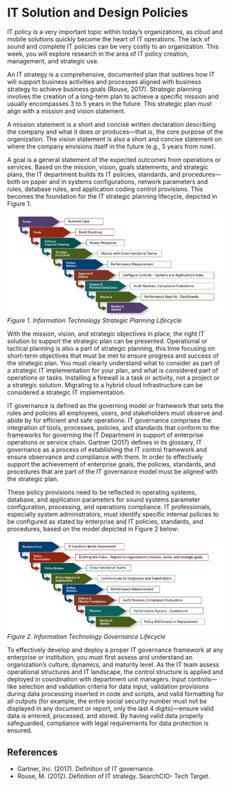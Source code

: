 # IT Solution and Design Policies

IT policy is a very important topic within today’s organizations, as cloud and mobile solutions quickly become the heart of IT operations. The lack of sound and complete IT policies can be very costly to an organization. This week, you will explore research in the area of IT policy creation, management, and strategic use.

An IT strategy is a comprehensive, documented plan that outlines how IT will support business activities and processes aligned with business strategy to achieve business goals (Rouse, 2017). Strategic planning involves the creation of a long-term plan to achieve a specific mission and usually encompasses 3 to 5 years in the future. This strategic plan must align with a mission and vision statement.

A mission statement is a short and concise written declaration describing the company and what it does or produces—that is, the core purpose of the organization. The vision statement is also a short and concise statement on where the company envisions itself in the future (e.g., 5 years from now).

A goal is a general statement of the expected outcomes from operations or services. Based on the mission, vision, goals statements, and strategic plans, the IT department builds its IT policies, standards, and procedures—both on paper and in systems configurations, network parameters and rules, database rules, and application coding control provisions. This becomes the foundation for the IT strategic planning lifecycle, depicted in Figure 1:

![fig_1.png](fig_1.png)
_Figure 1. Information Technology Strategic Planning Lifecycle_

With the mission, vision, and strategic objectives in place, the right IT solution to support the strategic plan can be presented. Operational or tactical planning is also a part of strategic planning, this time focusing on short-term objectives that must be met to ensure progress and success of the strategic plan. You must clearly understand what to consider as part of a strategic IT implementation for your plan, and what is considered part of operations or tasks. Installing a firewall is a task or activity, not a project or a strategic solution. Migrating to a hybrid cloud infrastructure can be considered a strategic IT implementation.

IT governance is defined as the governing model or framework that sets the rules and policies all employees, users, and stakeholders must observe and abide by for efficient and safe operations. IT governance comprises the integration of tools, processes, policies, and standards that conform to the frameworks for governing the IT Department in support of enterprise operations or service chain. Gartner (2017) defines in its glossary, IT governance as a process of establishing the IT control framework and ensure observance and compliance with them. In order to effectively support the achievement of enterprise goals, the policies, standards, and procedures that are part of the IT governance model must be aligned with the strategic plan.

These policy provisions need to be reflected in operating systems, database, and application parameters for sound systems parameter configuration, processing, and operations compliance. IT professionals, especially system administrators, must identify specific internal policies to be configured as stated by enterprise and IT policies, standards, and procedures, based on the model depicted in Figure 2 below:

![fig_2.png](fig_2.png)
_Figure 2. Information Technology Governance Lifecycle_

To effectively develop and deploy a proper IT governance framework at any enterprise or institution, you must first assess and understand an organization’s culture, dynamics, and maturity level. As the IT team assess operational structures and IT landscape, the control structure is applied and deployed in coordination with department unit managers. Input controls—like selection and validation criteria for data input, validation provisions during data processing inserted in code and scripts, and valid formatting for all outputs (for example, the entire social security number must not be displayed in any document or report, only the last 4 digits)—ensure valid data is entered, processed, and stored. By having valid data properly safeguarded, compliance with legal requirements for data protection is ensured.

## References

- Gartner, Inc. (2017). Definition of IT governance.
- Rouse, M. (2012). Definition of IT strategy. SearchCIO- Tech Target.
